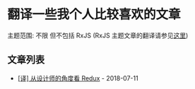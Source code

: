 # 翻译一些我个人比较喜欢的文章

主题范围: 不限 但不包括 RxJS (RxJS 主题文章的翻译请参见[这里](https://github.com/RxJS-CN/rxjs-articles-translation))

## 文章列表

  * [[译] 从设计师的角度看 Redux](./articles/What-Is-Redux-A-Designer’s-Guide.md) - 2018-07-11

